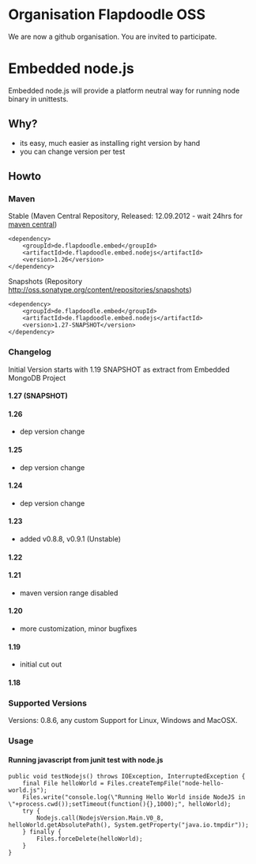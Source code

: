 # Organisation Flapdoodle OSS

We are now a github organisation. You are invited to participate.

# Embedded node.js

Embedded node.js will provide a platform neutral way for running node binary in unittests.


## Why?

- its easy, much easier as installing right version by hand
- you can change version per test

## Howto

### Maven

Stable (Maven Central Repository, Released: 12.09.2012 - wait 24hrs for [maven central](http://repo1.maven.org/maven2/de/flapdoodle/embed/de.flapdoodle.embed.nodejs/maven-metadata.xml))

	<dependency>
		<groupId>de.flapdoodle.embed</groupId>
		<artifactId>de.flapdoodle.embed.nodejs</artifactId>
		<version>1.26</version>
	</dependency>

Snapshots (Repository http://oss.sonatype.org/content/repositories/snapshots)

	<dependency>
		<groupId>de.flapdoodle.embed</groupId>
		<artifactId>de.flapdoodle.embed.nodejs</artifactId>
		<version>1.27-SNAPSHOT</version>
	</dependency>

### Changelog

Initial Version starts with 1.19 SNAPSHOT as extract from Embedded MongoDB Project

#### 1.27 (SNAPSHOT)


#### 1.26

- dep version change

#### 1.25

- dep version change

#### 1.24

- dep version change

#### 1.23

- added v0.8.8, v0.9.1 (Unstable)

#### 1.22

#### 1.21

- maven version range disabled

#### 1.20

- more customization, minor bugfixes

#### 1.19

- initial cut out

#### 1.18

### Supported Versions

Versions: 0.8.6, any custom
Support for Linux, Windows and MacOSX.

### Usage

#### Running javascript from junit test with node.js

	public void testNodejs() throws IOException, InterruptedException {
		final File helloWorld = Files.createTempFile("node-hello-world.js");
		Files.write("console.log(\"Running Hello World inside NodeJS in \"+process.cwd());setTimeout(function(){},1000);", helloWorld);
		try {
			Nodejs.call(NodejsVersion.Main.V0_8, helloWorld.getAbsolutePath(), System.getProperty("java.io.tmpdir"));
		} finally {
			Files.forceDelete(helloWorld);
		}
	}



